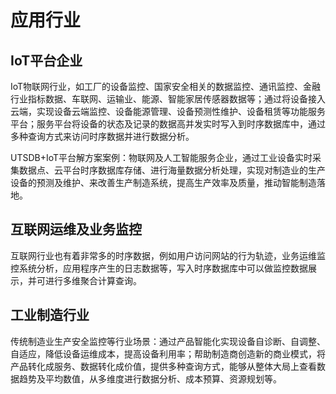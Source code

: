 # 应用行业

## IoT平台企业

 IoT物联网行业，如工厂的设备监控、国家安全相关的数据监控、通讯监控、金融行业指标数据、车联网、运输业、能源、智能家居传感器数据等；通过将设备接入云端，实现设备云端监控、设备能源管理、设备预测性维护、设备租赁等功能服务平台；服务平台将设备的状态及记录的数据高并发实时写入到时序数据库中，通过多种查询方式来访问时序数据并进行数据分析。

UTSDB+IoT平台解方案案例：物联网及人工智能服务企业，通过工业设备实时采集数据点、云平台时序数据库存储、进行海量数据分析处理，实现对制造业的生产设备的预测及维护、来改善生产制造系统，提高生产效率及质量，推动智能制造落地。

## 互联网运维及业务监控

互联网行业也有着非常多的时序数据，例如用户访问网站的行为轨迹，业务运维监控系统分析，应用程序产生的日志数据等，写入时序数据库中可以做监控数据展示，并可进行多维聚合计算查询。

## 工业制造行业

 传统制造业生产安全监控等行业场景：通过产品智能化实现设备自诊断、自调整、自适应，降低设备运维成本，提高设备利用率；帮助制造商创造新的商业模式，将产品转化成服务、数据转化成价值，提供多种查询方式，能够从整体大局上查看数据趋势及平均数值，从多维度进行数据分析、成本预算、资源规划等。
